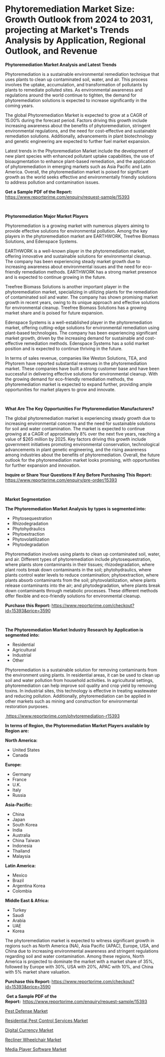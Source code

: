 <p><h1>Phytoremediation Market Size: Growth Outlook from 2024 to 2031, projecting at Market's Trends Analysis by Application, Regional Outlook, and Revenue</h1></p><p><strong>Phytoremediation Market Analysis and Latest Trends</strong></p>
<p><p>Phytoremediation is a sustainable environmental remediation technique that uses plants to clean up contaminated soil, water, and air. This process involves the uptake, accumulation, and transformation of pollutants by plants to remediate polluted sites. As environmental awareness and regulations around the world continue to tighten, the demand for phytoremediation solutions is expected to increase significantly in the coming years.</p><p>The global Phytoremediation Market is expected to grow at a CAGR of 15.00% during the forecast period. Factors driving this growth include increasing awareness about the benefits of phytoremediation, stringent environmental regulations, and the need for cost-effective and sustainable remediation solutions. Additionally, advancements in plant biotechnology and genetic engineering are expected to further fuel market expansion.</p><p>Latest trends in the Phytoremediation Market include the development of new plant species with enhanced pollutant uptake capabilities, the use of bioaugmentation to enhance plant-based remediation, and the application of phytoremediation in emerging markets such as Asia Pacific and Latin America. Overall, the phytoremediation market is poised for significant growth as the world seeks effective and environmentally friendly solutions to address pollution and contamination issues.</p></p>
<p><strong>Get a Sample PDF of the Report:&nbsp;</strong> <a href="https://www.reportprime.com/enquiry/request-sample/15393">https://www.reportprime.com/enquiry/request-sample/15393</a></p>
<p>&nbsp;</p>
<p><strong>Phytoremediation Major Market Players</strong></p>
<p><p>Phytoremediation is a growing market with numerous players aiming to provide effective solutions for environmental pollution. Among the key players in the phytoremediation market are EARTHWORK, Treefree Biomass Solutions, and Edenspace Systems.</p><p>EARTHWORK is a well-known player in the phytoremediation market, offering innovative and sustainable solutions for environmental cleanup. The company has been experiencing steady market growth due to increasing awareness about environmental issues and the need for eco-friendly remediation methods. EARTHWORK has a strong market presence and is expected to continue growing in the future.</p><p>Treefree Biomass Solutions is another important player in the phytoremediation market, specializing in utilizing plants for the remediation of contaminated soil and water. The company has shown promising market growth in recent years, owing to its unique approach and effective solutions for environmental cleanup. Treefree Biomass Solutions has a growing market share and is poised for future expansion.</p><p>Edenspace Systems is a well-established player in the phytoremediation market, offering cutting-edge solutions for environmental remediation using plant-based technologies. The company has been experiencing significant market growth, driven by the increasing demand for sustainable and cost-effective remediation methods. Edenspace Systems has a solid market position and is expected to continue thriving in the future.</p><p>In terms of sales revenue, companies like Weston Solutions, TEA, and Phytorem have reported substantial revenues in the phytoremediation market. These companies have built a strong customer base and have been successful in delivering effective solutions for environmental cleanup. With the growing demand for eco-friendly remediation methods, the phytoremediation market is expected to expand further, providing ample opportunities for market players to grow and innovate.</p></p>
<p>&nbsp;</p>
<p><strong>What Are The Key Opportunities For Phytoremediation Manufacturers?</strong></p>
<p><p>The global phytoremediation market is experiencing steady growth due to increasing environmental concerns and the need for sustainable solutions for soil and water contamination. The market is expected to continue growing at a CAGR of approximately 8% over the next five years, reaching a value of $265 million by 2025. Key factors driving this growth include government initiatives promoting environmental conservation, technological advancements in plant genetic engineering, and the rising awareness among industries about the benefits of phytoremediation. Overall, the future outlook for the phytoremediation market looks promising, with opportunities for further expansion and innovation.</p></p>
<p><strong>Inquire or Share Your Questions If Any Before Purchasing This Report:</strong> <a href="https://www.reportprime.com/enquiry/pre-order/15393">https://www.reportprime.com/enquiry/pre-order/15393</a></p>
<p>&nbsp;</p>
<p><strong>Market Segmentation</strong></p>
<p><strong>The Phytoremediation Market Analysis by types is segmented into:</strong></p>
<p><ul><li>Phytosequestration</li><li>Rhizodegradation</li><li>Phytohydraulics</li><li>Phytoextraction</li><li>Phytovolatilization</li><li>Phytodegradation</li></ul></p>
<p><p>Phytoremediation involves using plants to clean up contaminated soil, water, and air. Different types of phytoremediation include phytosequestration, where plants store contaminants in their tissues; rhizodegradation, where plant roots break down contaminants in the soil; phytohydraulics, where plants control water levels to reduce contamination; phytoextraction, where plants absorb contaminants from the soil; phytovolatilization, where plants release contaminants into the air; and phytodegradation, where plants break down contaminants through metabolic processes. These different methods offer flexible and eco-friendly solutions for environmental cleanup.</p></p>
<p><strong>Purchase this Report:&nbsp;</strong><a href="https://www.reportprime.com/checkout?id=15393&price=3590">https://www.reportprime.com/checkout?id=15393&price=3590</a></p>
<p>&nbsp;</p>
<p><strong>The Phytoremediation Market Industry Research by Application is segmented into:</strong></p>
<p><ul><li>Residential</li><li>Agricultural</li><li>Industrial</li><li>Other</li></ul></p>
<p><p>Phytoremediation is a sustainable solution for removing contaminants from the environment using plants. In residential areas, it can be used to clean up soil and water pollution from household activities. In agricultural settings, phytoremediation can help improve soil quality and crop yield by removing toxins. In industrial sites, this technology is effective in treating wastewater and reducing pollution. Additionally, phytoremediation can be applied in other markets such as mining and construction for environmental restoration purposes.</p></p>
<p><a href="https://www.reportprime.com/phytoremediation-r15393">&nbsp;https://www.reportprime.com/phytoremediation-r15393</a></p>
<p><strong>In terms of Region, the Phytoremediation Market Players available by Region are:</strong></p>
<p>
    <p> <strong> North America: </strong>
        <ul>
            <li>United States</li>
            <li>Canada</li>
        </ul>
        </p> 
    <p> <strong> Europe: </strong>
        <ul>
            <li>Germany</li>
            <li>France</li>
            <li>U.K.</li>
            <li>Italy</li>
            <li>Russia</li>
        </ul>
        </p> 
    <p> <strong> Asia-Pacific: </strong>
        <ul>
            <li>China</li>
            <li>Japan</li>
            <li>South Korea</li>
            <li>India</li>
            <li>Australia</li>
            <li>China Taiwan</li>
            <li>Indonesia</li>
            <li>Thailand</li>
            <li>Malaysia</li>
        </ul>
        </p> 
    <p> <strong> Latin America: </strong>
        <ul>
            <li>Mexico</li>
            <li>Brazil</li>
            <li>Argentina Korea</li>
            <li>Colombia</li>
        </ul>
        </p> 
    <p> <strong> Middle East & Africa: </strong>
        <ul>
            <li>Turkey</li>
            <li>Saudi</li>
            <li>Arabia</li>
            <li>UAE</li>
            <li>Korea</li>
        </ul>
    </p>
    </p>
<p><p>The phytoremediation market is expected to witness significant growth in regions such as North America (NA), Asia Pacific (APAC), Europe, USA, and China due to increasing environmental awareness and stringent regulations regarding soil and water contamination. Among these regions, North America is projected to dominate the market with a market share of 35%, followed by Europe with 30%, USA with 20%, APAC with 10%, and China with 5% market share valuation.</p></p>
<p><strong>Purchase this Report: </strong><a href="https://www.reportprime.com/checkout?id=15393&price=3590">https://www.reportprime.com/checkout?id=15393&price=3590</a></p>
<p>&nbsp;<strong>Get a Sample PDF of the Report:&nbsp;&nbsp;</strong><a href="https://www.reportprime.com/enquiry/request-sample/15393">https://www.reportprime.com/enquiry/request-sample/15393</a></p>
<p><strong></strong></p>
<p><p><a href="https://github.com/HenrietteMills1/Market-Research-Report-List-2/blob/main/pest-defense-market.md">Pest Defense Market</a></p><p><a href="https://github.com/alexxisgm/Market-Research-Report-List-2/blob/main/residential-pest-control-services-market.md">Residential Pest Control Services Market</a></p><p><a href="https://github.com/sifatuddin25/Market-Research-Report-List-2/blob/main/digital-currency-market.md">Digital Currency Market</a></p><p><a href="https://medium.com/@susanabraun1964/global-recliner-wheelchair-industry-analysis-report-recliner-wheelchair-market-size-share-and-51ff438770d4">Recliner Wheelchair Market</a></p><p><a href="https://github.com/wrwgzwbr35/Market-Research-Report-List-2/blob/main/media-player-software-market.md">Media Player Software Market</a></p></p>